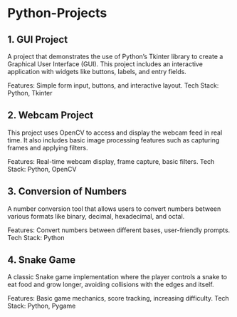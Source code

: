 # Python-Projects
## 1. GUI Project
A project that demonstrates the use of Python’s Tkinter library to create a Graphical User Interface (GUI). This project includes an interactive application with widgets like buttons, labels, and entry fields.

Features: Simple form input, buttons, and interactive layout.
Tech Stack: Python, Tkinter

## 2. Webcam Project
This project uses OpenCV to access and display the webcam feed in real time. It also includes basic image processing features such as capturing frames and applying filters.

Features: Real-time webcam display, frame capture, basic filters.
Tech Stack: Python, OpenCV

## 3. Conversion of Numbers
A number conversion tool that allows users to convert numbers between various formats like binary, decimal, hexadecimal, and octal.

Features: Convert numbers between different bases, user-friendly prompts.
Tech Stack: Python

## 4. Snake Game
A classic Snake game implementation where the player controls a snake to eat food and grow longer, avoiding collisions with the edges and itself.

Features: Basic game mechanics, score tracking, increasing difficulty.
Tech Stack: Python, Pygame
